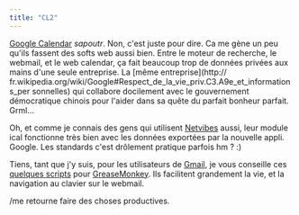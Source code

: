 ```yaml
---
title: "CL2"
---
```


[Google Calendar](http://www.google.com/calendar) _sapoutr_. Non, c'est juste
pour dire. Ca me gène un peu qu'ils fassent des softs web aussi bien. Entre le
moteur de recherche, le webmail, et le web calendar, ça fait beaucoup trop de
données privées aux mains d'une seule entreprise. La [même entreprise](http://
fr.wikipedia.org/wiki/Google#Respect_de_la_vie_priv.C3.A9e_et_informations_per
sonnelles) qui collabore docilement avec le gouvernement démocratique chinois
pour l'aider dans sa quête du parfait bonheur parfait. Grml...

Oh, et comme je connais des gens qui utilisent
[Netvibes](http://www.netvibes.com) aussi, leur module ical fonctionne très
bien avec les données exportées par la nouvelle appli. Google. Les standards
c'est drôlement pratique parfois hm ? :)

Tiens, tant que j'y suis, pour les utilisateurs de
[Gmail](http://mail.google.com), je vous conseille ces [quelques
scripts](http://persistent.info/archives/2005/12/23/greasemonkey) pour
[GreaseMonkey](http://greasemonkey.mozdev.org/). Ils facilitent grandement la
vie, et la navigation au clavier sur le webmail.

/me retourne faire des choses productives.

